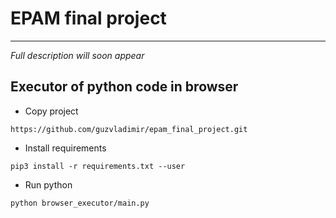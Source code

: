 # EPAM final project
_______
*Full description will soon appear*
## Executor of python code in browser
- Copy project
```
https://github.com/guzvladimir/epam_final_project.git 
```
- Install requirements
``` 
pip3 install -r requirements.txt --user 
```
- Run python
```
python browser_executor/main.py 
```
